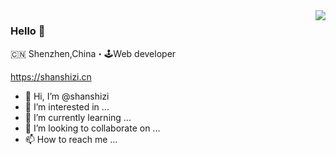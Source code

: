 <img align="right" src="https://github-readme-stats.vercel.app/api?username=shanshizi&show_icons=true&icon_color=805AD5&text_color=718096&bg_color=ffffff&hide_title=true" />

### Hello 👋

🇨🇳 Shenzhen,China・🕹Web developer

https://shanshizi.cn



- 👋 Hi, I’m @shanshizi
- 👀 I’m interested in ...
- 🌱 I’m currently learning ...
- 💞️ I’m looking to collaborate on ...
- 📫 How to reach me ...

<!---
shanshizi/shanshizi is a ✨ special ✨ repository because its `README.md` (this file) appears on your GitHub profile.
You can click the Preview link to take a look at your changes.
--->

